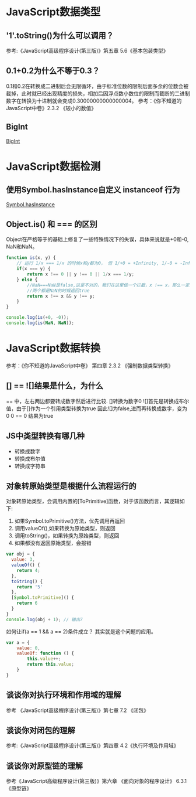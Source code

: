 # JavaScript数据类型
## '1'.toString()为什么可以调用？
参考:《JavaScript高级程序设计(第三版)》第五章 5.6《基本包装类型》
## 0.1+0.2为什么不等于0.3？
0.1和0.2在转换成二进制后会无限循环，由于标准位数的限制后面多余的位数会被截掉，此时就已经出现精度的损失，相加后因浮点数小数位的限制而截断的二进制数字在转换为十进制就会变成0.30000000000000004。
参考：《你不知道的JavaScript中卷》2.3.2 《较小的数值》
## BigInt
[BigInt](http://es6.ruanyifeng.com/#docs/number#BigInt-%E6%95%B0%E6%8D%AE%E7%B1%BB%E5%9E%8B)

# JavaScript数据检测
## 使用Symbol.hasInstance自定义 instanceof 行为
[Symbol.hasInstance](http://es6.ruanyifeng.com/#docs/symbol#Symbol-hasInstance)
## Object.is() 和 === 的区别
Object在严格等于的基础上修复了一些特殊情况下的失误，具体来说就是+0和-0, NaN和NaN。
```js
function is(x, y) {
    // 运行 1/x === 1/x 的时候x和y都为0， 但 1/+0 = +Infinity, 1/-0 = -Infinity是不一样的。
    if(x === y) {
        return x !== 0 || y !== 0 || 1/x === 1/y;
    } else {
        //NaN===NaN是false,这是不对的，我们在这里做一个拦截，x !== x，那么一定是 NaN, y 同理
        //两个都是NaN的时候返回true
        return x !== x && y !== y;
    }
}

console.log(is(+0, -0));
console.log(is(NaN, NaN));
```
# JavaScript数据转换
参考：《你不知道的JavaScript中卷》 第四章 2.3.2 《强制数据类型转换》
## [] == ![]结果是什么，为什么
== 中，左右两边都要转成数字然后进行比较.
[]转换为数字0
![]首先是转换成布尔值，由于[]作为一个引用类型转换为true
因此![]为false,进而再转换成数字，变为0
0 == 0 结果为true
## JS中类型转换有哪几种
- 转换成数字
- 转换成布尔值
- 转换成字符串

## 对象转原始类型是根据什么流程运行的
对象转原始类型，会调用内置的[ToPrimitive]函数，对于该函数而言，其逻辑如下:

1. 如果Symbol.toPrimitive()方法，优先调用再返回
2. 调用valueOf(),如果转换为原始类型，则返回
3. 调用toString()，如果转换为原始类型，则返回
4. 如果都没有返回原始类型，会报错
```js
var obj = {
  value: 3,
  valueOf() {
    return 4;
  },
  toString() {
    return '5'
  },
  [Symbol.toPrimitive]() {
    return 6
  }
}
console.log(obj + 1); // 输出7
```
如何让if(a == 1 && a == 2)条件成立？
其实就是这个问题的应用。
```js
var a = {
    value: 0,
    valueOf: function () {
        this.value++;
        return this.value;
    }
}
```
## 谈谈你对执行环境和作用域的理解
参考 《JavaScript高级程序设计(第三版)》第七章 7.2 《闭包》
## 谈谈你对闭包的理解
参考:《JavaScript高级程序设计(第三版)》第四章 4.2《执行环境及作用域》
## 谈谈你对原型链的理解
参考《JavaScript高级程序设计(第三版)》第六章 《面向对象的程序设计》 6.3.1 《原型链》

